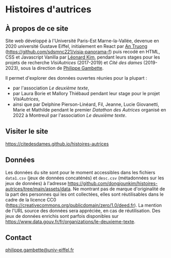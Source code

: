 # Histoires d'autrices
## À propos de ce site
Site web développé à l'Université Paris-Est Marne-la-Vallée, devenue en 2020 université Gustave Eiffel, initialement en React par [An Truong](https://github.com/sdsmnc221) (https://github.com/sdsmnc221/visia-panorama-f) puis recodé en HTML, CSS et Javascript Vanilla par [Léonard Kim](https://github.com/dongjounkim), pendant leurs stages pour les projets de recherche *VisiAutrices* (2017-2019) et *Cité des dames* (2019-2023), sous la direction de [Philippe Gambette](http://igm.univ-mlv.fr/~gambette/).

Il permet d'explorer des données ouvertes réunies pour la plupart :
- par l'association *Le deuxième texte*, 
- par Laura Borie et Mallory Thiébaud pendant leur stage pour le projet *VisiAutrices*, 
- ainsi que par Delphine Pierson-Linéard, Fil, Jeanne, Lucie Giovanetti, Marie et Mathilde pendant le premier *Datathon des Autrices* organisé en 2022 à Montreuil par l'association *Le deuxième texte*.

## Visiter le site
https://citedesdames.github.io/histoires-autrices

## Données
Les données du site sont pour le moment accessibles dans les fichiers `data1.csv` (jeux de données concaténés) et `desc.csv` (métadonnées sur les jeux de données) à l'adresse https://github.com/dongjounkim/histoires-autrices/tree/main/assets/data.
Ne montrant pas de marque d'originalité de la part des personnes qui les ont collectées, elles sont réutilisables dans le cadre de la licence CC0 (https://creativecommons.org/publicdomain/zero/1.0/deed.fr). La mention de l'URL source des données sera appréciée, en cas de réutilisation.
Des jeux de données enrichis sont parfois disponibles sur https://www.data.gouv.fr/fr/organizations/le-deuxieme-texte.

## Contact
philippe.gambette@univ-eiffel.fr
